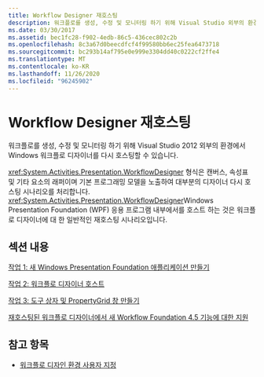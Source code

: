 ```yaml
---
title: Workflow Designer 재호스팅
description: 워크플로를 생성, 수정 및 모니터링 하기 위해 Visual Studio 외부의 환경에서 Windows 워크플로 디자이너를 다시 호스팅할 수 있습니다.
ms.date: 03/30/2017
ms.assetid: bec1fc28-f902-4edb-86c5-436cec802c2b
ms.openlocfilehash: 8c3a67d0beecdfcf4f99580bb6ec25fea6473718
ms.sourcegitcommit: bc293b14af795e0e999e3304dd40c0222cf2ffe4
ms.translationtype: MT
ms.contentlocale: ko-KR
ms.lasthandoff: 11/26/2020
ms.locfileid: "96245902"
---
```

# <a name="rehosting-the-workflow-designer"></a>Workflow Designer 재호스팅

워크플로를 생성, 수정 및 모니터링 하기 위해 Visual Studio 2012 외부의 환경에서 Windows 워크플로 디자이너를 다시 호스팅할 수 있습니다.

 <xref:System.Activities.Presentation.WorkflowDesigner> 형식은 캔버스, 속성표 및 기타 요소의 래퍼이며 기본 프로그래밍 모델을 노출하여 대부분의 디자이너 다시 호스팅 시나리오를 처리합니다. <xref:System.Activities.Presentation.WorkflowDesigner>Windows Presentation Foundation (WPF) 응용 프로그램 내부에서를 호스트 하는 것은 워크플로 디자이너에 대 한 일반적인 재호스팅 시나리오입니다.

## <a name="in-this-section"></a>섹션 내용

 [작업 1: 새 Windows Presentation Foundation 애플리케이션 만들기](task-1-create-a-new-wpf-app.md)

 [작업 2: 워크플로 디자이너 호스트](task-2-host-the-workflow-designer.md)

 [작업 3: 도구 상자 및 PropertyGrid 창 만들기](task-3-create-the-toolbox-and-propertygrid-panes.md)

 [재호스팅된 워크플로 디자이너에서 새 Workflow Foundation 4.5 기능에 대한 지원](wf-features-in-the-rehosted-workflow-designer.md)

## <a name="see-also"></a>참고 항목

- [워크플로 디자인 환경 사용자 지정](customizing-the-workflow-design-experience.md)

